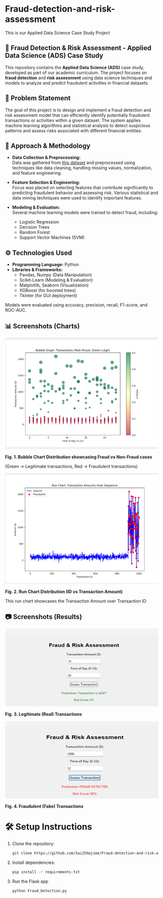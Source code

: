 # Fraud-detection-and-risk-assessment
This is our Applied Data Science Case Study Project

## 🚨 Fraud Detection & Risk Assessment - Applied Data Science (ADS) Case Study

This repository contains the **Applied Data Science (ADS)** case study, developed as part of our academic curriculum. The project focuses on **fraud detection** and **risk assessment** using data science techniques and models to analyze and predict fraudulent activities in financial datasets.

## 🧠 Problem Statement

The goal of this project is to design and implement a fraud detection and risk assessment model that can efficiently identify potentially fraudulent transactions or activities within a given dataset. The system applies machine learning algorithms and statistical analysis to detect suspicious patterns and assess risks associated with different financial entities.

## 🔬 Approach & Methodology

- **Data Collection & Preprocessing:**  
  Data was gathered from [this dataset](https://www.kaggle.com/datasets/dhanushnarayananr/credit-card-fraud) and preprocessed using techniques like data cleaning, handling missing values, normalization, and feature engineering.

- **Feature Selection & Engineering:**  
  Focus was placed on selecting features that contribute significantly to predicting fraudulent behavior and assessing risk. Various statistical and data mining techniques were used to identify important features.

- **Modeling & Evaluation:**  
  Several machine learning models were trained to detect fraud, including:
  - Logistic Regression
  - Decision Trees
  - Random Forest
  - Support Vector Machines (SVM)
    

## ⚙️ Technologies Used

- **Programming Language:** Python
- **Libraries & Frameworks:**
  - Pandas, Numpy (Data Manipulation)
  - Scikit-Learn (Modeling & Evaluation)
  - Matplotlib, Seaborn (Visualization)
  - XGBoost (for boosted trees)
  - Tkinter (for GUI deployment)

Models were evaluated using accuracy, precision, recall, F1-score, and ROC-AUC.

## 📊 Screenshots (Charts)
![Bubble_Chart](Bubble_Chart.png)

**Fig. 1. Bubble Chart Distribution showcasing Fraud vs Non-Fraud cases**

(Green -> Legitimate transactions, Red -> Fraudulent transactions)

![Run_Chart](Run_Chart.png)


**Fig. 2. Run Chart Distribution (ID vs Transaction Amount)**

This run chart showcases the Transaction Amount over Transaction ID

## 📷 Screenshots (Results)

![Legtimate_Transactions](Legtimate_Transactions.png)


**Fig. 3. Legitimate (Real) Transactions**

![Fraudulent_Transactions](Fraudulent_Transactions.png)


**Fig. 4. Fraudulent (Fake) Transactions**

# 🛠️ Setup Instructions
1. Clone the repository:
   ```bash
   git clone https://github.com/Sai25Hajime/Fraud-detection-and-risk-assessment.git
2. Install dependencies:
   ```bash
   pip install -r requirements.txt
3. Run the Flask app
   ```bash
   python Fraud_Detection.py


